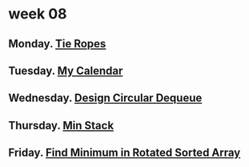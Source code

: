 # week 08

## Monday. [Tie Ropes](https://app.codility.com/programmers/lessons/16-greedy_algorithms/tie_ropes/)

## Tuesday. [My Calendar](https://leetcode.com/problems/my-calendar-ii/description/)

## Wednesday. [Design Circular Dequeue](https://leetcode.com/problems/design-circular-deque/description/)

## Thursday. [Min Stack](https://leetcode.com/problems/min-stack/description/)

## Friday. [Find Minimum in Rotated Sorted Array](https://leetcode.com/problems/find-minimum-in-rotated-sorted-array-ii/description/)

